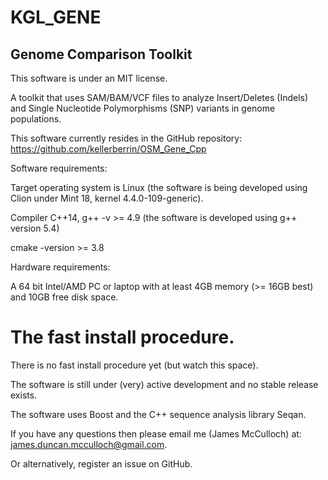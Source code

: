 KGL_GENE
========

Genome Comparison Toolkit
-------------------------

This software is under an MIT license.

A toolkit that uses SAM/BAM/VCF files to analyze Insert/Deletes (Indels) and Single Nucleotide Polymorphisms (SNP)
variants in genome populations.

This software currently resides in the GitHub repository:
https://github.com/kellerberrin/OSM_Gene_Cpp

Software requirements:

Target operating system is Linux (the software is being developed using Clion under Mint 18, kernel 4.4.0-109-generic).

Compiler C++14, g++ -v >= 4.9 (the software is developed using g++ version 5.4)

cmake -version >= 3.8

Hardware requirements:

A 64 bit Intel/AMD PC or laptop with at least 4GB memory (>= 16GB best) and 10GB free disk space.

The fast install procedure.
===========================

There is no fast install procedure yet (but watch this space).

The software is still under (very) active development and no stable release exists.

The software uses Boost and the C++ sequence analysis library Seqan.

If you have any questions then please email me (James McCulloch) at: james.duncan.mcculloch@gmail.com.

Or alternatively, register an issue on GitHub.


